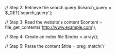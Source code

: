 // Step 2: Retrieve the search query
$search_query = $_GET['search_query'];

// Step 3: Read the website's content
$content = file_get_contents('http://www.example.com');

// Step 4: Create an index file
$index = array();

// Step 5: Parse the content
$title = preg_match('/<title>(.*?)<\/title>/i', $content, $matches) ? $matches[1] : '';
$description = preg_match('/<meta name="description" content="(.*?)"/i', $content, $matches) ? $matches[1] : '';

// Step 6: Add the content to the index
$index[] = array(
    'title' => $title,
    'description' => $description,
    'url' => 'http://www.example.com'
);

// Step 7: Perform the search
$results = array();
foreach ($index as $page) {
    if (stripos($page['title'], $search_query) !== false || stripos($page['description'], $search_query) !== false) {
        $results[] = $page;
    }
}

// Display the results
foreach ($results as $result) {
    echo '<a href="' . $result['url'] . '">' . $result['title'] . '</a><br />';
    echo $result['description'] . '<br /><br />';
}







<form action="search.php" method="GET">
    <input type="text" name="query" placeholder="Search...">
    <input type="submit" value="Search">
</form>
